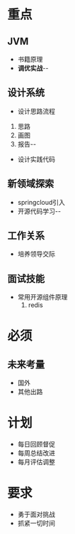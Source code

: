 # 重点
## JVM
* 书籍原理
* **调优实战**--
## 设计系统
* 设计思路流程
1. 思路
2. 画图
3. 报告--
* 设计实践代码
## 新领域探索
* springcloud引入
* 开源代码学习--
## 工作关系
* 培养领导交际
## 面试技能
* 常用开源组件原理
    1. redis

# 必须
## 未来考量
* 国外
* 其他出路

# 计划
* 每日回顾督促
* 每周总结改进
* 每月评估调整

# 要求
* 勇于面对挑战
* 抓紧一切时间

